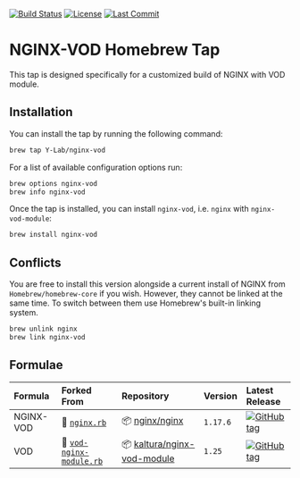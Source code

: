 [![Build Status](https://travis-ci.org/Y-Lab/homebrew-nginx-vod.svg)](https://travis-ci.org/Y-Lab/homebrew-nginx-vod)
[![License](https://img.shields.io/github/license/Y-Lab/homebrew-nginx-vod.svg)](https://github.com/Y-Lab/homebrew-nginx-vod/blob/master/LICENSE)
[![Last Commit](https://img.shields.io/github/last-commit/Y-Lab/homebrew-nginx-vod.svg)](https://github.com/Y-Lab/homebrew-nginx-vod/commits/master)

# NGINX-VOD Homebrew Tap
This tap is designed specifically for a customized build of NGINX with VOD module.

## Installation
You can install the tap by running the following command:

```sh
brew tap Y-Lab/nginx-vod
```

For a list of available configuration options run:

```sh
brew options nginx-vod
brew info nginx-vod
```

Once the tap is installed, you can install `nginx-vod`, i.e. `nginx` with `nginx-vod-module`:

```sh
brew install nginx-vod
```

## Conflicts
You are free to install this version alongside a current install of NGINX from `Homebrew/homebrew-core` if you wish. However, they cannot be linked at the same time. To switch between them use Homebrew's built-in linking system.

```sh
brew unlink nginx
brew link nginx-vod
```

## Formulae
|Formula|Forked From|Repository|Version|Latest Release|
|:--|:--|:--|:--|:--|
|NGINX-VOD|:page_facing_up: [`nginx.rb`](https://github.com/Homebrew/homebrew-core/blob/master/Formula/nginx.rb)|:package: [nginx/nginx](https://github.com/nginx/nginx)|`1.17.6`|[![GitHub tag](https://img.shields.io/github/tag/nginx/nginx.svg)](https://github.com/nginx/nginx/releases)|
|VOD|:page_facing_up: [`vod-nginx-module.rb`](https://github.com/denji/homebrew-nginx/blob/master/Formula/vod-nginx-module.rb)|:package: [kaltura/nginx-vod-module](https://github.com/kaltura/nginx-vod-module)|`1.25`|[![GitHub tag](https://img.shields.io/github/tag/kaltura/nginx-vod-module.svg)](https://github.com/kaltura/nginx-vod-module/releases)|
